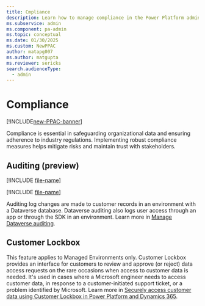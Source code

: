 ```yaml
---
title: Cmpliance
description: Learn how to manage compliance in the Power Platform admin center.
ms.subservice: admin
ms.component: pa-admin
ms.topic: conceptual
ms.date: 01/30/2025
ms.custom: NewPPAC
author: matapg007
ms.author: matgupta
ms.reviewer: sericks
search.audienceType: 
  - admin
---
```


# Compliance

[!INCLUDE[new-PPAC-banner](~/includes/new-PPAC-banner.md)]
                                                  
Compliance is essential in safeguarding organizational data and ensuring adherence to industry regulations. Implementing robust compliance measures helps mitigate risks and maintain trust with stakeholders.

## Auditing (preview)
[!INCLUDE [file-name](~/../shared-content/shared/preview-includes/preview-banner-section.md)]

[!INCLUDE [file-name](~/../shared-content/shared/preview-includes/preview-note-pp.md)]

Auditing log changes are made to customer records in an environment with a Dataverse database. Dataverse auditing also logs user access through an app or through the SDK in an environment. Learn more in [Manage Dataverse auditing](../manage-dataverse-auditing.md).

## Customer Lockbox
This feature applies to Managed Environments only. Customer Lockbox provides an interface for customers to review and approve (or reject) data access requests on the rare occasions when access to customer data is needed. It's used in cases where a Microsoft engineer needs to access customer data, in response to a customer-initiated support ticket, or a problem identified by Microsoft. Learn more in [Securely access customer data using Customer Lockbox in Power Platform and Dynamics 365](../about-lockbox.md).
  
